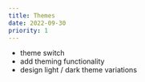 ```yaml
---
title: Themes
date: 2022-09-30
priority: 1
---
```


* theme switch
* add theming functionality
* design light / dark theme variations